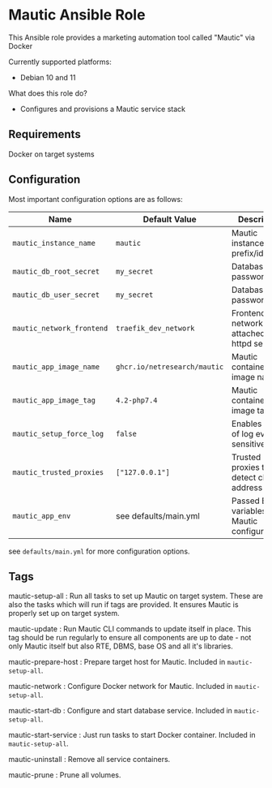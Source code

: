 # Mautic Ansible Role

This Ansible role provides a marketing automation tool called "Mautic" via Docker

Currently supported platforms:

- Debian 10 and 11

What does this role do?

- Configures and provisions a Mautic service stack

## Requirements

Docker on target systems

## Configuration

Most important configuration options are as follows:

| Name                              | Default Value                 | Description                                     |
|-----------------------------------|-------------------------------|-------------------------------------------------|
| `mautic_instance_name`            | `mautic`                      | Mautic instance stack prefix/identifier         |
| `mautic_db_root_secret`           | `my_secret`                   | Database root password                          |
| `mautic_db_user_secret`           | `my_secret`                   | Database user password                          |
| `mautic_network_frontend`         | `traefik_dev_network`         | Frontend network attached to httpd service      |
| `mautic_app_image_name`           | `ghcr.io/netresearch/mautic`  | Mautic container image name                     |
| `mautic_app_image_tag`            | `4.2-php7.4`                  | Mautic container image tag                      |
| `mautic_setup_force_log`          | `false`                       | Enables output of log even for sensitive data   |
| `mautic_trusted_proxies`          | `["127.0.0.1"]`               | Trusted proxies to detect client IP address     |
| `mautic_app_env`                  | see defaults/main.yml         | Passed ENV variables, f.e. Mautic configuration |

see `defaults/main.yml` for more configuration options.

## Tags

mautic-setup-all
: Run all tasks to set up Mautic on target system. These are also the tasks which will run if tags are provided. It ensures Mautic is properly set up on target system.

mautic-update
: Run Mautic CLI commands to update itself in place. This tag should be run regularly to ensure all components are up to date - not only Mautic itself but also RTE, DBMS, base OS and all it's libraries.

mautic-prepare-host
: Prepare target host for Mautic. Included in `mautic-setup-all`.

mautic-network
: Configure Docker network for Mautic. Included in `mautic-setup-all`.

mautic-start-db
: Configure and start database service. Included in `mautic-setup-all`.

mautic-start-service
: Just run tasks to start Docker container. Included in `mautic-setup-all`.

mautic-uninstall
: Remove all service containers.

mautic-prune
: Prune all volumes.
